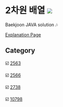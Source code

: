 # 2차원 배열 <img src = "https://img.shields.io/badge/JAVA-007396?style=for-the-badge&logo=java&logoColor=white">
Baekjoon JAVA solution :notes:

[Explanation Page](https://lunareclipse000.wordpress.com/category/%ed%94%84%eb%a1%9c%ea%b7%b8%eb%9e%98%eb%b0%8d-%ec%8a%a4%ed%84%b0%eb%94%94/%ec%9e%90%eb%a3%8c%ea%b5%ac%ec%a1%b0-%ec%8b%a4%ec%8a%b5/%eb%b0%b1%ec%a4%80/2%ec%b0%a8%ec%9b%90-%eb%b0%b0%ec%97%b4/)

## Category

:ballot_box_with_check: [2563](https://lunareclipse000.wordpress.com/2023/12/28/2563/)

:ballot_box_with_check: [2566](https://lunareclipse000.wordpress.com/2023/12/18/2566/)

:ballot_box_with_check: [2738](https://lunareclipse000.wordpress.com/2023/12/18/2738/)

:ballot_box_with_check: [10798](https://lunareclipse000.wordpress.com/2023/12/19/10798/)